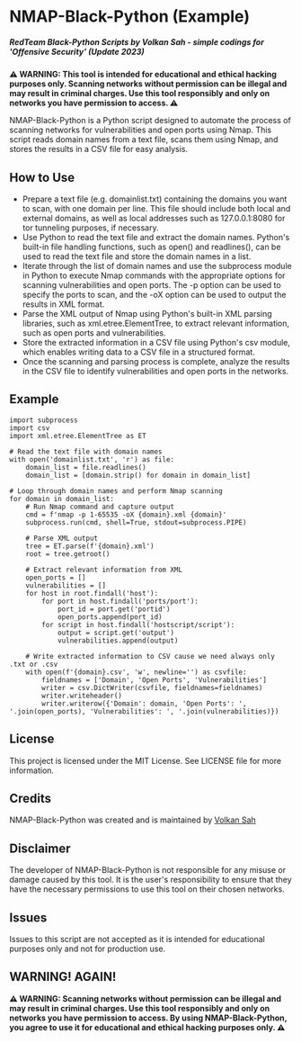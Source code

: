 # NMAP-Black-Python (Example)
##### RedTeam Black-Python Scripts by Volkan Sah - simple codings for 'Offensive Security' (Update 2023)
**⚠️ WARNING: This tool is intended for educational and ethical hacking purposes only. Scanning networks without permission can be illegal and may result in criminal charges. Use this tool responsibly and only on networks you have permission to access. ⚠️**

NMAP-Black-Python is a Python script designed to automate the process of scanning networks for vulnerabilities and open ports using Nmap. This script reads domain names from a text file, scans them using Nmap, and stores the results in a CSV file for easy analysis. 

## How to Use
- Prepare a text file (e.g. domainlist.txt) containing the domains you want to scan, with one domain per line. This file should include both local and external domains, as well as local addresses such as 127.0.0.1:8080 for tor tunneling purposes, if necessary.
- Use Python to read the text file and extract the domain names. Python's built-in file handling functions, such as open() and readlines(), can be used to read the text file and store the domain names in a list.
- Iterate through the list of domain names and use the subprocess module in Python to execute Nmap commands with the appropriate options for scanning vulnerabilities and open ports. The -p option can be used to specify the ports to scan, and the -oX option can be used to output the results in XML format.
- Parse the XML output of Nmap using Python's built-in XML parsing libraries, such as xml.etree.ElementTree, to extract relevant information, such as open ports and vulnerabilities.
- Store the extracted information in a CSV file using Python's csv module, which enables writing data to a CSV file in a structured format.
- Once the scanning and parsing process is complete, analyze the results in the CSV file to identify vulnerabilities and open ports in the networks.

## Example

```
import subprocess
import csv
import xml.etree.ElementTree as ET

# Read the text file with domain names
with open('domainlist.txt', 'r') as file:
    domain_list = file.readlines()
    domain_list = [domain.strip() for domain in domain_list]

# Loop through domain names and perform Nmap scanning
for domain in domain_list:
    # Run Nmap command and capture output
    cmd = f'nmap -p 1-65535 -oX {domain}.xml {domain}'
    subprocess.run(cmd, shell=True, stdout=subprocess.PIPE)

    # Parse XML output
    tree = ET.parse(f'{domain}.xml')
    root = tree.getroot()

    # Extract relevant information from XML
    open_ports = []
    vulnerabilities = []
    for host in root.findall('host'):
        for port in host.findall('ports/port'):
            port_id = port.get('portid')
            open_ports.append(port_id)
        for script in host.findall('hostscript/script'):
            output = script.get('output')
            vulnerabilities.append(output)

    # Write extracted information to CSV cause we need always only .txt or .csv
    with open(f'{domain}.csv', 'w', newline='') as csvfile:
        fieldnames = ['Domain', 'Open Ports', 'Vulnerabilities']
        writer = csv.DictWriter(csvfile, fieldnames=fieldnames)
        writer.writeheader()
        writer.writerow({'Domain': domain, 'Open Ports': ', '.join(open_ports), 'Vulnerabilities': ', '.join(vulnerabilities)})
``` 
## License
This project is licensed under the MIT License. See LICENSE file for more information.

## Credits
NMAP-Black-Python was created and is maintained by [Volkan Sah](https://github.com/volkansah)

## Disclaimer
The developer of NMAP-Black-Python is not responsible for any misuse or damage caused by this tool. It is the user's responsibility to ensure that they have the necessary permissions to use this tool on their chosen networks.

## Issues
Issues to this script are not accepted as it is intended for educational purposes only and not for production use.

## WARNING! AGAIN!
**⚠️ WARNING: Scanning networks without permission can be illegal and may result in criminal charges. Use this tool responsibly and only on networks you have permission to access. By using NMAP-Black-Python, you agree to use it for educational and ethical hacking purposes only. ⚠️**
